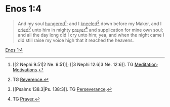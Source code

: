 # Enos 1:4

> And my soul <u>hungered</u>[^a]; and I <u>kneeled</u>[^b] down before my Maker, and I <u>cried</u>[^c] unto him in mighty <u>prayer</u>[^d] and supplication for mine own soul; and all the day long did I cry unto him; yea, and when the night came I did still raise my voice high that it reached the heavens.

[Enos 1:4](https://www.churchofjesuschrist.org/study/scriptures/bofm/enos/1?lang=eng&id=p4#p4)


[^a]: [[2 Nephi 9.51|2 Ne. 9:51]]; [[3 Nephi 12.6|3 Ne. 12:6]]. TG [Meditation](https://www.churchofjesuschrist.org/study/scriptures/tg/meditation?lang=eng); [Motivations](https://www.churchofjesuschrist.org/study/scriptures/tg/motivations?lang=eng).
[^b]: TG [Reverence.](https://www.churchofjesuschrist.org/study/scriptures/tg/reverence?lang=eng)
[^c]: [[Psalms 138.3|Ps. 138:3]]. TG [Perseverance](https://www.churchofjesuschrist.org/study/scriptures/tg/perseverance?lang=eng).
[^d]: TG [Prayer.](https://www.churchofjesuschrist.org/study/scriptures/tg/prayer?lang=eng)
